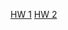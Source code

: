 [HW 1](https://nbviewer.jupyter.org/github/inespancorbo/Statistical-Computing/blob/master/HW1/HW1.ipynb)
[HW 2](https://nbviewer.jupyter.org/github/inespancorbo/Statistical-Computing/blob/master/HW2/HW2.ipynb)
